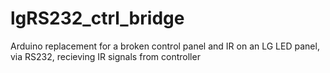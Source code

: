 # lgRS232_ctrl_bridge
Arduino replacement for a broken control panel and IR on an LG LED panel, via RS232, recieving IR signals from controller
